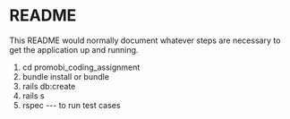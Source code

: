 # README

This README would normally document whatever steps are necessary to get the
application up and running.

1. cd promobi_coding_assignment
2. bundle install or bundle
3. rails db:create
4. rails s
5. rspec                 --- to run test cases 
